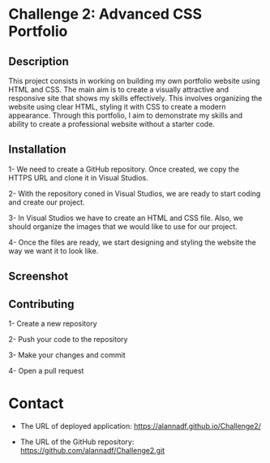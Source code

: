 # Challenge 2: Advanced CSS Portfolio

## Description

This project consists in working on building my own portfolio website using HTML and CSS. The main aim is to create a visually attractive and responsive site that shows my skills effectively. This involves organizing the website using clear HTML, styling it with CSS to create a modern appearance. Through this portfolio, I aim to demonstrate my skills and ability to create a professional website without a starter code. 

## Installation

1- We need to create a GitHub repository. Once created, we copy the HTTPS URL and clone it in Visual Studios. 

2- With the repository coned in Visual Studios, we are ready to start coding and create our project. 

3- In Visual Studios we have to create an HTML and CSS file. Also, we should organize the images that we would like to use for our project. 

4- Once the files are ready, we start designing and styling the website the way we want it to look like. 

## Screenshot


## Contributing

1- Create a new repository

2- Push your code to the repository 

3- Make your changes and commit

4- Open a pull request



# Contact

* The URL of deployed application: https://alannadf.github.io/Challenge2/ 


* The URL of the GitHub repository: https://github.com/alannadf/Challenge2.git




